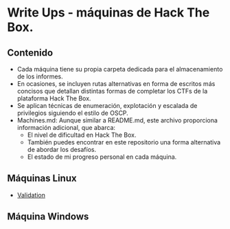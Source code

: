 # Write Ups - máquinas de Hack The Box.

## Contenido

- Cada máquina tiene su propia carpeta dedicada para el almacenamiento de los informes.
- En ocasiones, se incluyen rutas alternativas en forma de escritos más concisos que detallan distintas formas de completar los CTFs de la plataforma Hack The Box.
- Se aplican técnicas de enumeración, explotación y escalada de privilegios siguiendo el estilo de OSCP.
- Machines.md: Aunque similar a README.md, este archivo proporciona información adicional, que abarca:
  - El nivel de dificultad en Hack The Box.
  - También puedes encontrar en este repositorio una forma alternativa de abordar los desafíos.
  - El estado de mi progreso personal en cada máquina.
 
## Máquinas Linux

- [Validation]('HTB-Linux/Validation.md')

## Máquina Windows
